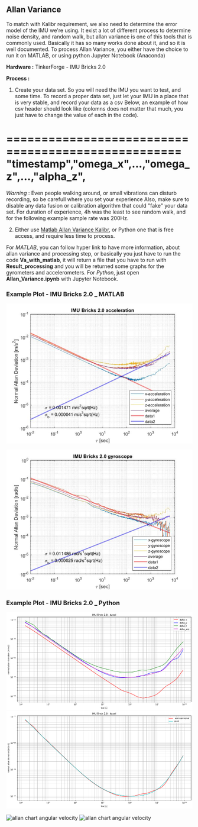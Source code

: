 ## Allan Variance

To match with Kalibr requirement, we also need to determine the error model of the IMU we're using. It exist a lot of different process to determine noise density, and random walk, but allan variance is one of this tools that is commonly used. 
Basically it has so many works done about it, and so it is well documented. 
To process Allan Variance, you either have the choice to run it on MATLAB, or using python Jupyter Notebook (Anaconda) 

**Hardware :** TinkerForge - IMU Bricks 2.0

**Process :**

1) Create your data set. So you will need the IMU you want to test, and some time. To record a proper data set, just let your IMU in a place that is very stable, and record your data as a csv 
   Below, an example of how csv header should look like (colomns does not matter that much, you just have to change the value of each in the code).

===================================================
"timestamp","omega_x",...,"omega_z",...,"alpha_z",
===================================================
	
*Warning* : Even people walking around, or small vibrations can disturb recording, so be carefull where you set your experience
Also, make sure to disable any data fusion or calibration algorithm that could "fake" your data set.
For duration of experience, 4h was the least to see random walk, and for the following example sample rate was 200Hz.

2) Either use [Matlab Allan Variance Kalibr](https://github.com/rpng/kalibr_allan), or Python one that is free access, and require less time to process.

For *MATLAB*, you can follow hyper link to have more information, about allan variance and processing step, or basically you just have to run the code **Va_with_matlab**, it will return a file that you have to run with **Result_processing** and you will be returned some graphs for the gyrometers and accelerometers.
For *Python*, just open **Allan_Variance.ipynb** with Jupyter Notebook.

### Example Plot - IMU Bricks 2.0 _ MATLAB
![allan chart acceleration](T_IMU_CAM/Allan_Variance/Results/IMU_acceleration.jpg)

![allan chart angular velocity](T_IMU_CAM/Allan_Variance/Results/IMU_gyro.jpg)
   
### Example Plot - IMU Bricks 2.0 _ Python
![allan chart acceleration](T_IMU_CAM/Allan_Variance/Results/Va_accel_py_fusoff_1.png)
![allan chart acceleration](T_IMU_CAM/Allan_Variance/Results/Va_accel_py_fusoff_2.png)

![allan chart angular velocity](T_IMU_CAM/Allan_Variance/Results/Va_gyro_py_fusoff_1.jpg)
![allan chart angular velocity](T_IMU_CAM/Allan_Variance/Results/Va_gyro_py_fusoff_2.jpg)
